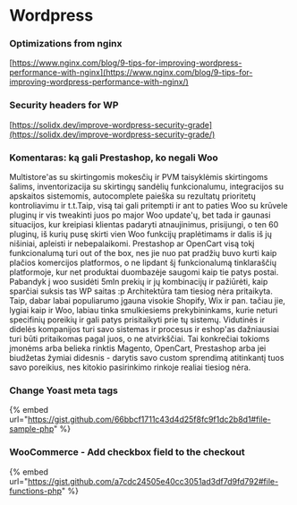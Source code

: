 # Wordpress

### Optimizations from nginx

[https://www.nginx.com/blog/9-tips-for-improving-wordpress-performance-with-nginx](https://www.nginx.com/blog/9-tips-for-improving-wordpress-performance-with-nginx/)

### Security headers for WP

[https://solidx.dev/improve-wordpress-security-grade](https://solidx.dev/improve-wordpress-security-grade/)

### Komentaras: ką gali Prestashop, ko negali Woo

Multistore'as su skirtingomis mokesčių ir PVM taisyklėmis skirtingoms šalims, inventorizacija su skirtingų sandėlių funkcionalumu, integracijos su apskaitos sistemomis, autocomplete paieška su rezultatų prioritetų kontroliavimu ir t.t.Taip, visą tai gali pritempti ir ant to paties Woo su krūvele pluginų ir vis tweakinti juos po major Woo update'ų, bet tada ir gaunasi situacijos, kur kreipiasi klientas padaryti atnaujinimus, prisijungi, o ten 60 pluginų, iš kurių pusę skirti vien Woo funkcijų praplėtimams ir dalis iš jų nišiniai, apleisti ir nebepalaikomi. Prestashop ar OpenCart visą tokį funkcionalumą turi out of the box, nes jie nuo pat pradžių buvo kurti kaip plačios komercijos platformos, o ne lipdant šį funkcionalumą tinklaraščių platformoje, kur net produktai duombazėje saugomi kaip tie patys postai. Pabandyk į woo susidėti 5mln prekių ir jų kombinacijų ir pažiūrėti, kaip sparčiai suksis tas WP saitas :p Architektūra tam tiesiog nėra pritaikyta.\
Taip, dabar labai populiarumo įgauna visokie Shopify, Wix ir pan. tačiau jie, lygiai kaip ir Woo, labiau tinka smulkiesiems prekybininkams, kurie neturi specifinių poreikių ir gali patys prisitaikyti prie tų sistemų. Vidutinės ir didelės kompanijos turi savo sistemas ir procesus ir eshop'as dažniausiai turi būti pritaikomas pagal juos, o ne atvirkščiai. Tai konkrečiai tokioms įmonėms arba belieka rinktis Magento, OpenCart, Prestashop arba jei biudžetas žymiai didesnis - darytis savo custom sprendimą atitinkantį tuos savo poreikius, nes kitokio pasirinkimo rinkoje realiai tiesiog nėra.

### **Change Yoast meta tags**

{% embed url="https://gist.github.com/66bbcf1711c43d4d25f8fc9f1dc2b8d1#file-sample-php" %}

### WooCommerce - Add checkbox field to the checkout

{% embed url="https://gist.github.com/a7cdc24505e40cc3051ad3df7d9fd792#file-functions-php" %}

